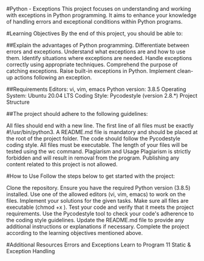 #Python - Exceptions
This project focuses on understanding and working with exceptions in Python programming. It aims to enhance your knowledge of handling errors and exceptional conditions within Python programs.

#Learning Objectives
By the end of this project, you should be able to:

##Explain the advantages of Python programming.
Differentiate between errors and exceptions.
Understand what exceptions are and how to use them.
Identify situations where exceptions are needed.
Handle exceptions correctly using appropriate techniques.
Comprehend the purpose of catching exceptions.
Raise built-in exceptions in Python.
Implement clean-up actions following an exception.

##Requirements
Editors: vi, vim, emacs
Python version: 3.8.5
Operating System: Ubuntu 20.04 LTS
Coding Style: Pycodestyle (version 2.8.*)
Project Structure


##The project should adhere to the following guidelines:

All files should end with a new line.
The first line of all files must be exactly #!/usr/bin/python3.
A README.md file is mandatory and should be placed at the root of the project folder.
The code should follow the Pycodestyle coding style.
All files must be executable.
The length of your files will be tested using the wc command.
Plagiarism and Usage
Plagiarism is strictly forbidden and will result in removal from the program.
Publishing any content related to this project is not allowed.


#How to Use
Follow the steps below to get started with the project:

Clone the repository.
Ensure you have the required Python version (3.8.5) installed.
Use one of the allowed editors (vi, vim, emacs) to work on the files.
Implement your solutions for the given tasks.
Make sure all files are executable (chmod +x <filename>).
Test your code and verify that it meets the project requirements.
Use the Pycodestyle tool to check your code's adherence to the coding style guidelines.
Update the README.md file to provide any additional instructions or explanations if necessary.
Complete the project according to the learning objectives mentioned above.


#Additional Resources
Errors and Exceptions
Learn to Program 11 Static & Exception Handling
